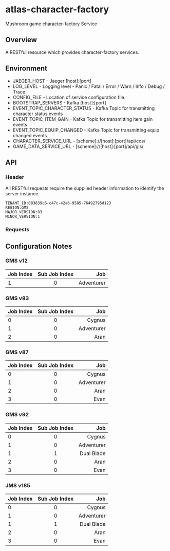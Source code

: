 # atlas-character-factory

Mushroom game character-factory Service

## Overview

A RESTful resource which provides character-factory services.

## Environment

- JAEGER_HOST - Jaeger [host]:[port]
- LOG_LEVEL - Logging level - Panic / Fatal / Error / Warn / Info / Debug / Trace
- CONFIG_FILE - Location of service configuration file.
- BOOTSTRAP_SERVERS - Kafka [host]:[port]
- EVENT_TOPIC_CHARACTER_STATUS - Kafka Topic for transmitting character status events
- EVENT_TOPIC_ITEM_GAIN - Kafka Topic for transmitting item gain events
- EVENT_TOPIC_EQUIP_CHANGED - Kafka Topic for transmitting equip changed events
- CHARACTER_SERVICE_URL - [scheme]://[host]:[port]/api/cos/
- GAME_DATA_SERVICE_URL - [scheme]://[host]:[port]/api/gis/

## API

### Header

All RESTful requests require the supplied header information to identify the server instance.

```
TENANT_ID:083839c6-c47c-42a6-9585-76492795d123
REGION:GMS
MAJOR_VERSION:83
MINOR_VERSION:1
```

### Requests

## Configuration Notes

### GMS v12

| Job Index | Sub Job Index |        Job |
|-----------|:-------------:|-----------:|
| 1         |       0       | Adventurer |

### GMS v83

| Job Index | Sub Job Index |        Job |
|-----------|:-------------:|-----------:|
| 0         |       0       |     Cygnus |
| 1         |       0       | Adventurer |
| 2         |       0       |       Aran |

### GMS v87

| Job Index | Sub Job Index |        Job |
|-----------|:-------------:|-----------:|
| 0         |       0       |     Cygnus |
| 1         |       0       | Adventurer |
| 2         |       0       |       Aran |
| 3         |       0       |       Evan |

### GMS v92

| Job Index | Sub Job Index |        Job |
|-----------|:-------------:|-----------:|
| 0         |       0       |     Cygnus |
| 1         |       0       | Adventurer |
| 1         |       1       | Dual Blade |
| 2         |       0       |       Aran |
| 3         |       0       |       Evan |

### JMS v185

| Job Index | Sub Job Index |        Job |
|-----------|:-------------:|-----------:|
| 0         |       0       |     Cygnus |
| 1         |       0       | Adventurer |
| 1         |       1       | Dual Blade |
| 2         |       0       |       Aran |
| 3         |       0       |       Evan |